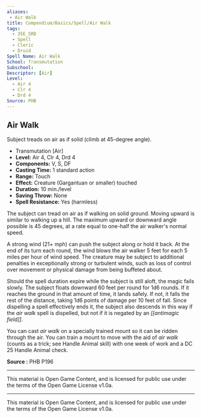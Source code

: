 ```yaml
---
aliases:
 - Air Walk
title: Compendium/Basics/Spell/Air Walk
tags: 
  - 35E_SRD
  - Spell
  - Cleric
  - Druid
Spell Name: Air Walk
School: Transmutation
Subschool: 
Descriptor: [Air]
Level:
  - Air 4
  - Clr 4
  - Drd 4
Source: PHB
---
```


## Air Walk

Subject treads on air as if solid (climb at 45-degree angle).

*   Transmutation [Air]
*   **Level:** Air 4, Clr 4, Drd 4
*   **Components:** V, S, DF
*   **Casting Time:** 1 standard action
*   **Range:** Touch
*   **Effect:** Creature (Gargantuan or smaller) touched
*   **Duration:** 10 min./level
*   **Saving Throw:** None
*   **Spell Resistance:** Yes (harmless)

The subject can tread on air as if walking on solid ground. Moving upward is similar to walking up a hill. The maximum upward or downward angle possible is 45 degrees, at a rate equal to one-half the air walker's normal speed.

A strong wind (21+ mph) can push the subject along or hold it back. At the end of its turn each round, the wind blows the air walker 5 feet for each 5 miles per hour of wind speed. The creature may be subject to additional penalties in exceptionally strong or turbulent winds, such as loss of control over movement or physical damage from being buffeted about.

Should the spell duration expire while the subject is still aloft, the magic fails slowly. The subject floats downward 60 feet per round for 1d6 rounds. If it reaches the ground in that amount of time, it lands safely. If not, it falls the rest of the distance, taking 1d6 points of damage per 10 feet of fall. Since dispelling a spell effectively ends it, the subject also descends in this way if the *air walk* spell is dispelled, but not if it is negated by an *[[antimagic field]]*.

You can cast *air walk* on a specially trained mount so it can be ridden through the air. You can train a mount to move with the aid of *air walk* (counts as a trick; see Handle Animal skill) with one week of work and a DC 25 Handle Animal check.

**Source :** PHB P196

---

This material is Open Game Content, and is licensed for public use under  
the terms of the Open Game License v1.0a.



---



This material is Open Game Content, and is licensed for public use under the terms of the Open Game License v1.0a.

